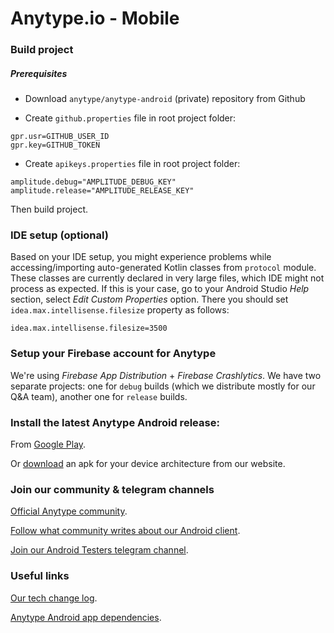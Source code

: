 # Anytype.io - Mobile

### Build project

##### Prerequisites

- Download `anytype/anytype-android` (private) repository from Github
  
- Create `github.properties` file in root project folder:

```
gpr.usr=GITHUB_USER_ID
gpr.key=GITHUB_TOKEN
```

- Create `apikeys.properties` file in root project folder:

```
amplitude.debug="AMPLITUDE_DEBUG_KEY"
amplitude.release="AMPLITUDE_RELEASE_KEY"
```

Then build project.

### IDE setup (optional) 

Based on your IDE setup, you might experience problems while accessing/importing auto-generated Kotlin classes from `protocol` module. These classes are currently declared in very large files, which IDE might not process as expected. If this is your case, go to your Android Studio _Help_ section, select _Edit Custom Properties_ option. There you should set `idea.max.intellisense.filesize` property as follows:

```
idea.max.intellisense.filesize=3500
```

### Setup your Firebase account for Anytype

We're using *Firebase App Distribution* + *Firebase Crashlytics*. We have two separate projects: one for `debug` builds (which we distribute mostly for our Q&A team), another one for `release` builds.

### Install the latest Anytype Android release: 

From [Google Play](https://play.google.com/store/apps/details?id=com.anytypeio.anytype).

Or [download](https://download.anytype.io/) an apk for your device architecture from our website.

### Join our community & telegram channels

[Official Anytype community](https://community.anytype.io/).

[Follow what community writes about our Android client](https://community.anytype.io/tag/Android).

[Join our Android Testers telegram channel](https://t.me/+vEb8COFY7rY5Mzli).

### Useful links

[Our tech change log](https://github.com/anytypeio/android-anytype/blob/develop/CHANGELOG.md).

[Anytype Android app dependencies](https://github.com/anytypeio/android-anytype/blob/develop/dependencies.gradle).




